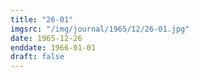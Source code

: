 ```yaml
---
title: "26-01"
imgsrc: "/img/journal/1965/12/26-01.jpg"
date: 1965-12-26
enddate: 1966-01-01
draft: false
---
```


<!-- fix pre-formatted input -->
